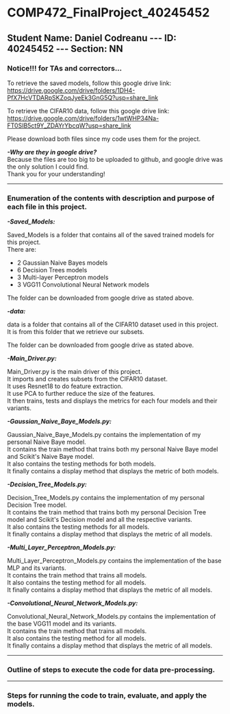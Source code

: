 # COMP472_FinalProject_40245452
## Student Name: Daniel Codreanu --- ID: 40245452 --- Section: NN

### Notice!!! for TAs and correctors...
To retrieve the saved models, follow this google drive link: https://drive.google.com/drive/folders/1DH4-PfX7HcVTDARpSKZoqJyeEk3GnG5Q?usp=share_link     

To retrieve the CIFAR10 data, follow this google drive link: https://drive.google.com/drive/folders/1wtWHP34Na-FT0SIB5ct9Y_ZDAYrYbcqW?usp=share_link    

Please download both files since my code uses them for the project.

***-Why are they in google drive?***  
Because the files are too big to be uploaded to github, and google drive
was the only solution I could find.  
Thank you for your understanding!

---


### Enumeration of the contents with description and purpose of each file in this project.

***-Saved_Models:***   

Saved_Models is a folder that contains all of the saved trained models for this project.  
There are:  
  - 2 Gaussian Naive Bayes models
  - 6 Decision Trees models
  - 3 Multi-layer Perceptron models
  - 3 VGG11 Convolutional Neural Network models

The folder can be downloaded from google drive as stated above.  
  
***-data:***   

data is a folder that contains all of the CIFAR10 dataset used in this project.  
It is from this folder that we retrieve our subsets.  

The folder can be downloaded from google drive as stated above.

***-Main_Driver.py:***  

Main_Driver.py is the main driver of this project.  
It imports and creates subsets from the CIFAR10 dataset.   
It uses Resnet18 to do feature extraction.  
It use PCA to further reduce the size of the features.  
It then trains, tests and displays the metrics for each four models and their variants.  

***-Gaussian_Naive_Baye_Models.py:***   

Gaussian_Naive_Baye_Models.py contains the implementation of my personal Naive Baye model.  
It contains the train method that trains both my personal Naive Baye model and Scikit's Naive Baye model.  
It also contains the testing methods for both models.  
It finally contains a display method that displays the metric of both models.  

***-Decision_Tree_Models.py:***   

Decision_Tree_Models.py contains the implementation of my personal Decision Tree model.  
It contains the train method that trains both my personal Decision Tree model and Scikit's Decision model and all the respective variants.  
It also contains the testing methods for all models.  
It finally contains a display method that displays the metric of all models.  

***-Multi_Layer_Perceptron_Models.py:***  

Multi_Layer_Perceptron_Models.py contains the implementation of the base MLP and its variants.  
It contains the train method that trains all models.  
It also contains the testing method for all models.  
It finally contains a display method that displays the metric of all models.  

***-Convolutional_Neural_Network_Models.py:*** 

Convolutional_Neural_Network_Models.py contains the implementation of the base VGG11 model and its variants.  
It contains the train method that trains all models.  
It also contains the testing method for all models.  
It finally contains a display method that displays the metric of all models.  






---

### Outline of steps to execute the code for data pre-processing.

---

### Steps for running the code to train, evaluate, and apply the models.


